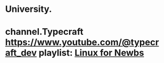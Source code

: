 # University.
# channel.Typecraft https://www.youtube.com/@typecraft_dev playlist: [Linux for Newbs](https://www.youtube.com/playlist?list=PLsz00TDipIffGKMW4hmzmwXTvARXyJMn8)
